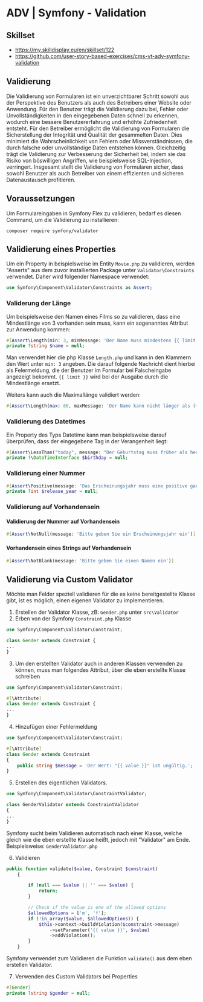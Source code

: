 # ADV | Symfony - Validation
## Skillset
- https://my.skilldisplay.eu/en/skillset/122
- https://github.com/user-story-based-exercises/cms-vt-adv-symfony-validation

## Validierung
Die Validierung von Formularen ist ein unverzichtbarer Schritt sowohl aus der Perspektive des Benutzers als auch des Betreibers einer Website oder Anwendung. Für den Benutzer trägt die Validierung dazu bei, Fehler oder Unvollständigkeiten in den eingegebenen Daten schnell zu erkennen, wodurch eine bessere Benutzererfahrung und erhöhte Zufriedenheit entsteht. Für den Betreiber ermöglicht die Validierung von Formularen die Sicherstellung der Integrität und Qualität der gesammelten Daten. Dies minimiert die Wahrscheinlichkeit von Fehlern oder Missverständnissen, die durch falsche oder unvollständige Daten entstehen können. Gleichzeitig trägt die Validierung zur Verbesserung der Sicherheit bei, indem sie das Risiko von böswilligen Angriffen, wie beispielsweise SQL-Injection, verringert. Insgesamt stellt die Validierung von Formularen sicher, dass sowohl Benutzer als auch Betreiber von einem effizienten und sicheren Datenaustausch profitieren.

## Voraussetzungen
Um Formulareingaben in Symfony Flex zu validieren, bedarf es diesen Command, um die Validierung zu installieren:
```
composer require symfony/validator
```

## Validierung eines Properties
Um ein Property in beispielsweise im Entity `Movie.php` zu validieren, werden "Asserts" aus dem zuvor installierten Package unter `Validator\Constraints` verwendet. Daher wird folgender Namespace verwendet: 

```php
use Symfony\Component\Validator\Constraints as Assert;
```

### Validerung der Länge
Um beispielsweise den Namen eines Films so zu validieren, dass eine Mindestlänge von 3 vorhanden sein muss, kann ein sogenanntes Attribut zur Anwendung kommen:
```php
#[Assert\Length(min: 3, minMessage: 'Der Name muss mindestens {{ limit }} Zeichen lang sein.')]
private ?string $name = null;
```
Man verwendet hier die php Klasse `Length.php` und kann in den Klammern den Wert unter `min: 3` angeben. Die darauf folgende Nachricht dient hierbei als Felermeldung, die der Benutzer im Formular bei Falscheingabe angezeigt bekommt. `{{ limit }}` wird bei der Ausgabe durch die Mindestlänge ersetzt.

Weiters kann auch die Maximallänge validiert werden:
```php
#[Assert\Length(max: 80, maxMessage: 'Der Name kann nicht länger als {{ limit }} Zeichen lang sein.')]
```

### Validierung des Datetimes
Ein Property des Typs Datetime kann man beispielsweise darauf überprüfen, dass der eingegebene Tag in der Verangenheit liegt:
```php
#[Assert\LessThan("today", message: "Der Geburtstag muss früher als heute sein.")]
private ?\DateTimeInterface $birthday = null;
```

### Validierung einer Nummer
```php
#[Assert\Positive(message: 'Das Erscheinungsjahr muss eine positive ganze Zahl sein')]
private ?int $release_year = null;
```

### Validierung auf Vorhandensein
#### Validierung der Nummer auf Vorhandensein
```php
#[Assert\NotNull(message: 'Bitte geben Sie ein Erscheinungsjahr ein')]
```

#### Vorhandensein eines Strings auf Vorhandensein
```php
#[Assert\NotBlank(message: 'Bitte geben Sie einen Namen ein')]
```

## Validierung via Custom Validator
Möchte man Felder speziell validieren für die es keine bereitgestellte Klasse gibt, ist es möglich, einen eigenen Validator zu implementieren.

1. Erstellen der Validator Klasse, zB: `Gender.php` unter `src\Validator`
2. Erben von der Symfony `Constraint.php` Klasse
```php
use Symfony\Component\Validator\Constraint;

class Gender extends Constraint {
...
}
```
3. Um den erstellten Validator auch in anderen Klassen verwenden zu können, muss man folgendes Attribut, über die eben erstellte Klasse schreiben
```php
use Symfony\Component\Validator\Constraint;

#[\Attribute]
class Gender extends Constraint {
...
}
```
4. Hinzufügen einer Fehlermeldung
```php
use Symfony\Component\Validator\Constraint;

#[\Attribute]
class Gender extends Constraint
{
    public string $message = 'Der Wert: "{{ value }}" ist ungültig.';
}
```
5. Erstellen des eigentlichen Validators.
```php
use Symfony\Component\Validator\ConstraintValidator;

class GenderValidator extends ConstraintValidator
{
...
}
```
Symfony sucht beim Validieren automatisch nach einer Klasse, welche gleich wie die eben erstellte Klasse heißt, jedoch mit "Validator" am Ende. Beispielsweise: `GenderValidator.php`

6. Validieren
```php
public function validate($value, Constraint $constraint)
    {

        if (null === $value || '' === $value) {
            return;
        }

        // Check if the value is one of the allowed options
        $allowedOptions = ['m', 'f'];
        if (!in_array($value, $allowedOptions)) {
            $this->context->buildViolation($constraint->message)
                ->setParameter('{{ value }}', $value)
                ->addViolation();
        }
    }
```
Symfony verwendet zum Validieren die Funktion `validate()` aus dem eben erstellen Validator.

7. Verwenden des Custom Validators bei Properties
```php
#[Gender]
private ?string $gender = null;
